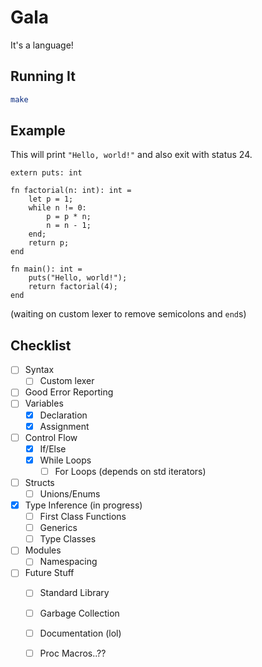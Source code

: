 Gala
====

It's a language!

Running It
----------

```bash
make
```

Example
-------

This will print `"Hello, world!"` and also exit with status 24.

```
extern puts: int

fn factorial(n: int): int =
    let p = 1;
    while n != 0:
        p = p * n;
        n = n - 1;
    end;
    return p;
end

fn main(): int =
    puts("Hello, world!");
    return factorial(4);
end
```

(waiting on custom lexer to remove semicolons and `end`s)

Checklist
---------

- [ ] Syntax
  - [ ] Custom lexer
- [ ] Good Error Reporting
- [ ] Variables
  - [x] Declaration
  - [x] Assignment
- [ ] Control Flow
  - [x] If/Else
  - [x] While Loops
    - [ ] For Loops (depends on std iterators)
- [ ] Structs
  - [ ] Unions/Enums
- [x] Type Inference (in progress) 
  - [ ] First Class Functions
  - [ ] Generics
  - [ ] Type Classes
- [ ] Modules
  - [ ] Namespacing
- [ ] Future Stuff
  - [ ] Standard Library
  - [ ] Garbage Collection
  - [ ] Documentation (lol)
  - [ ] Proc Macros..??


